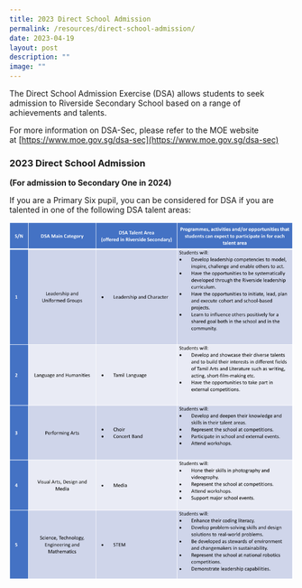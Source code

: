 ```yaml
---
title: 2023 Direct School Admission
permalink: /resources/direct-school-admission/
date: 2023-04-19
layout: post
description: ""
image: ""
---
```

The Direct School Admission Exercise (DSA) allows students to seek admission to Riverside Secondary School based on a range of achievements and talents.

  

For more information on DSA-Sec, please refer to the MOE website at [https://www.moe.gov.sg/dsa-sec](https://www.moe.gov.sg/dsa-sec)

  

### 2023 Direct School Admission

**(For admission to Secondary One in 2024)**

If you are a Primary Six pupil, you can be considered for DSA if you are talented in one of the following DSA talent areas:

![](/images/dsa%202023%20v3.png)